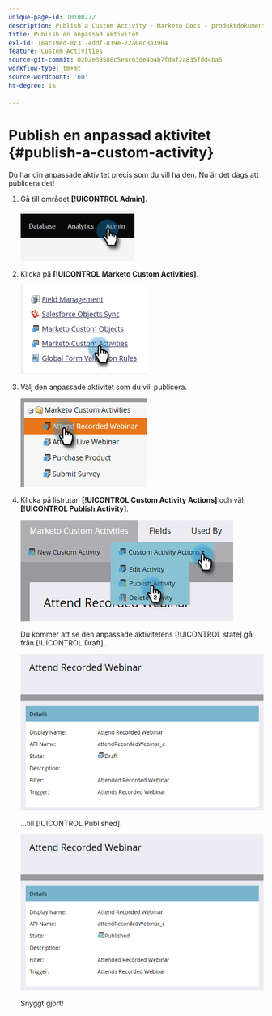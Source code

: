 ```yaml
---
unique-page-id: 10100272
description: Publish a Custom Activity - Marketo Docs - produktdokumentation
title: Publish en anpassad aktivitet
exl-id: 16ac19ed-8c31-4ddf-819e-72a0ec8a3904
feature: Custom Activities
source-git-commit: 02b2e39580c5eac63de4b4b7fdaf2a835fdd4ba5
workflow-type: tm+mt
source-wordcount: '60'
ht-degree: 1%

---
```


# Publish en anpassad aktivitet {#publish-a-custom-activity}

Du har din anpassade aktivitet precis som du vill ha den. Nu är det dags att publicera det!

1. Gå till området **[!UICONTROL Admin]**.

   ![](assets/publish-a-custom-activity-1.png)

1. Klicka på **[!UICONTROL Marketo Custom Activities]**.

   ![](assets/publish-a-custom-activity-2.png)

1. Välj den anpassade aktivitet som du vill publicera.

   ![](assets/publish-a-custom-activity-3.png)

1. Klicka på listrutan **[!UICONTROL Custom Activity Actions]** och välj **[!UICONTROL Publish Activity]**.

   ![](assets/publish-a-custom-activity-4.png)

   Du kommer att se den anpassade aktivitetens [!UICONTROL state] gå från [!UICONTROL Draft]..

   ![](assets/publish-a-custom-activity-5.png)

   ...till [!UICONTROL Published].

   ![](assets/publish-a-custom-activity-6.png)

   Snyggt gjort!
